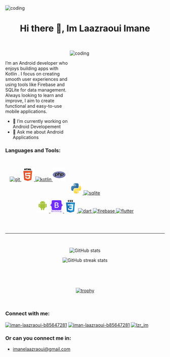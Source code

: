 <img alt="coding"  src="https://user-images.githubusercontent.com/90236635/232446433-d5540fa2-fe28-4bb8-b929-cdb51fe61336.gif" align="center">

<div>
 <h1 align="center">Hi there 👋, Im Laazraoui Imane</h1>
</div>

<div>
 <br>
 <br>
<img align="right" alt="coding" width="300" height="400" src="https://i.pinimg.com/564x/78/8d/88/788d883ee389d9a6e5eb2a47dbc8cdec.jpg">
<br>

<div>
 <p align="left">
 I’m an Android developer who enjoys building apps with Kotlin . 
I focus on creating smooth user experiences and using tools like Firebase and SQLite for data management. Always looking to learn and improve, I aim to create functional and easy-to-use mobile applications.
</p>
<ul>
 <li>🔭 I’m currently working on Android Developement</li>
 <li>💬 Ask me about Android Applications</li>
</ul>
</div>
<div>
<h3 align="left">Languages and Tools:</h3>
 <br>
<p align="center">  <a href="https://git-scm.com/" target="_blank" rel="noreferrer"> <img src="https://www.vectorlogo.zone/logos/git-scm/git-scm-icon.svg" alt="git" width="40" height="40"/> </a> <a href="https://www.w3.org/html/" target="_blank" rel="noreferrer"> <img src="https://raw.githubusercontent.com/devicons/devicon/master/icons/html5/html5-original-wordmark.svg" alt="html5" width="40" height="40"/> </a> <a href="https://kotlinlang.org" target="_blank" rel="noreferrer"> <img src="https://www.vectorlogo.zone/logos/kotlinlang/kotlinlang-icon.svg" alt="kotlin" width="40" height="40"/> </a> <a href="https://www.php.net" target="_blank" rel="noreferrer"> <img src="https://raw.githubusercontent.com/devicons/devicon/master/icons/php/php-original.svg" alt="php" width="40" height="40"/> </a> <a href="https://www.python.org" target="_blank" rel="noreferrer"> <img src="https://raw.githubusercontent.com/devicons/devicon/master/icons/python/python-original.svg" alt="python" width="40" height="40"/> </a> <a href="https://www.sqlite.org/" target="_blank" rel="noreferrer"> <img src="https://www.vectorlogo.zone/logos/sqlite/sqlite-icon.svg" alt="sqlite" width="40" height="40"/> </a> </p>
<p align="center">
 <a href="https://developer.android.com" target="_blank" rel="noreferrer"> <img src="https://raw.githubusercontent.com/devicons/devicon/master/icons/android/android-original-wordmark.svg" alt="android" width="40" height="40"/> </a> <a href="https://getbootstrap.com" target="_blank" rel="noreferrer"> <img src="https://raw.githubusercontent.com/devicons/devicon/master/icons/bootstrap/bootstrap-plain-wordmark.svg" alt="bootstrap" width="40" height="40"/> </a> <a href="https://www.w3schools.com/css/" target="_blank" rel="noreferrer"> <img src="https://raw.githubusercontent.com/devicons/devicon/master/icons/css3/css3-original-wordmark.svg" alt="css3" width="40" height="40"/> </a> <a href="https://dart.dev" target="_blank" rel="noreferrer"> <img src="https://www.vectorlogo.zone/logos/dartlang/dartlang-icon.svg" alt="dart" width="40" height="40"/> </a> <a href="https://firebase.google.com/" target="_blank" rel="noreferrer"> <img src="https://www.vectorlogo.zone/logos/firebase/firebase-icon.svg" alt="firebase" width="40" height="40"/> </a> <a href="https://flutter.dev" target="_blank" rel="noreferrer"> <img src="https://www.vectorlogo.zone/logos/flutterio/flutterio-icon.svg" alt="flutter" width="40" height="40"/> </a>
</p>
</div>
</div>

<br>
<br>
<hr>
<br>
<div>

<div align="center">

![GitHub stats](https://github-readme-stats.vercel.app/api?username=Iman-lzr&show_icons=true&count_private=true)  

![GitHub streak stats](https://streak-stats.demolab.com/?user=Iman-lzr)</div>
</div>

<br>
<br>
<br>
<div align="center">
 
[![trophy](https://github-profile-trophy.vercel.app/?username=Iman-lzr)](https://github.com/ryo-ma/github-profile-trophy)

</div>



<div>


<br>

<div align="left">

<h3 align="left">Connect with me:</h3>
 <p align="left">
<a href="https://linkedin.com/in/iman-laazraoui-b85647281" target="blank"><img align="center" src="https://raw.githubusercontent.com/rahuldkjain/github-profile-readme-generator/master/src/images/icons/Social/linked-in-alt.svg" alt="iman-laazraoui-b85647281" height="30" width="40" /></a>
<a href="https://github.com/Iman-lzr" target="blank"><img align="center" src="https://raw.githubusercontent.com/rahuldkjain/github-profile-readme-generator/master/src/images/icons/Social/github.svg" alt="iman-laazraoui-b85647281" height="30" width="40" /></a>
<a href="https://instagram.com/lzr_im" target="blank"><img align="center" src="https://raw.githubusercontent.com/rahuldkjain/github-profile-readme-generator/master/src/images/icons/Social/instagram.svg" alt="lzr_im" height="30" width="40" /></a>
</p>

<h3 align="left">Or can you connect me in:</h3>
 <p align="left">

  <ul>
   <li><a href="mailto:imanelaazraoui@gmail.com">imanelaazraoui@gmail.com</a></li>
  </ul>
 </p>
</div>

 
</div>
 
</div>
